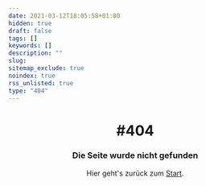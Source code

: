 ```yaml
---
date: 2021-03-12T18:05:58+01:00
hidden: true
draft: false
tags: []
keywords: []
description: ""
slug:
sitemap_exclude: true
noindex: true
rss_unlisted: true
type: "404"
---
```


# <h1 style="text-align: center;">#404</h1>

### <p style="text-align: center;">Die Seite wurde nicht gefunden</p>

<p style="text-align: center;"> Hier geht's zurück zum <a href="/">Start</a>.</p>
